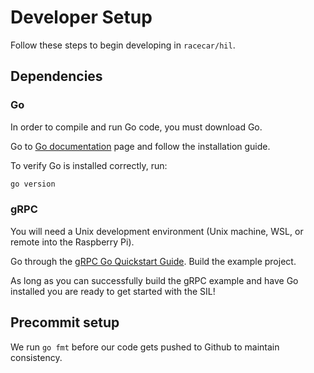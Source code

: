 # Developer Setup

Follow these steps to begin developing in `racecar/hil`.

## Dependencies

### Go
In order to compile and run Go code, you must download Go.

Go to [Go documentation](https://go.dev/doc/install) page and follow the installation guide.

To verify Go is installed correctly, run:

```bash
go version
```

### gRPC
You will need a Unix development environment (Unix machine, WSL, or remote into the Raspberry Pi).

Go through the [gRPC Go Quickstart Guide](https://grpc.io/docs/languages/go/quickstart/). Build the example project.

As long as you can successfully build the gRPC example and have Go installed you are ready to get started with the SIL!

## Precommit setup

We run `go fmt` before our code gets pushed to Github to maintain consistency. 